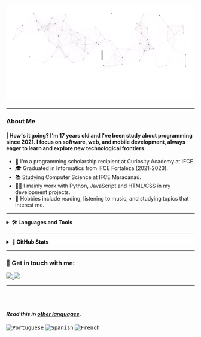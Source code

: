 <p align="left">
  <img src="https://github.com/amandavical/amandavical/raw/main/assets/header-githubof.gif" alt="Hi, I'm Amanda" width="800" height="260">
</p>

---
### About Me
#### | How's it going? I'm 17 years old and I've been study about programming since 2021. I focus on software, web, and mobile development, always eager to learn and explore new technological frontiers.

- 💭 I'm a programming scholarship recipient at Curiosity Academy at IFCE.
- 🎓 Graduated in Informatics from IFCE Fortaleza (2021-2023).
- 📚 Studying Computer Science at IFCE Maracanaú.
- 👨‍💻 I mainly work with Python, JavaScript and HTML/CSS in my development projects.
- 🤍 Hobbies include reading, listening to music, and studying topics that interest me.
  
---

<details>
  <summary><b>🛠️ Languages and Tools</b></summary>
  <br/>
  <div style="display: inline_block">
    <a href="https://www.python.org" target="_blank" rel="noreferrer"> 
      <img src="https://raw.githubusercontent.com/devicons/devicon/master/icons/python/python-original.svg" alt="python" width="40" height="40"> 
    </a> &nbsp;
     <a href="https://developer.mozilla.org/en-US/docs/Web/JavaScript" target="_blank" rel="noreferrer"> 
      <img src="https://raw.githubusercontent.com/devicons/devicon/master/icons/javascript/javascript-original.svg" alt="javascript" width="40" height="40"> 
    </a> &nbsp;
    <a href="https://www.w3.org/html/" target="_blank" rel="noreferrer"> 
      <img src="https://raw.githubusercontent.com/devicons/devicon/master/icons/html5/html5-original-wordmark.svg" alt="html5" width="40" height="40"> 
    </a> &nbsp;
    <a href="https://www.w3schools.com/css/" target="_blank" rel="noreferrer"> 
      <img src="https://raw.githubusercontent.com/devicons/devicon/master/icons/css3/css3-original-wordmark.svg" alt="css3" width="40" height="40"> 
    </a> &nbsp;
      <a href="https://developer.apple.com/swift/" target="_blank" rel="noreferrer"> 
      <img src="https://raw.githubusercontent.com/devicons/devicon/master/icons/swift/swift-original.svg" alt="swift" width="40" height="40"/> 
    </a> &nbsp;
    <a href="https://devdocs.io/c/" target="_blank" rel="noreferrer"> 
      <img src="https://raw.githubusercontent.com/devicons/devicon/master/icons/c/c-original.svg" alt="c" width="40" height="40"/> 
    </a> &nbsp;
    <a href="https://www.sqlite.org/" target="_blank" rel="noreferrer"> 
      <img src="https://www.vectorlogo.zone/logos/sqlite/sqlite-icon.svg" alt="sqlite" width="40" height="40"/> 
    </a> &nbsp;
    <a href="https://azure.microsoft.com/en-in/" target="_blank" rel="noreferrer"> 
      <img src="https://www.vectorlogo.zone/logos/microsoft_azure/microsoft_azure-icon.svg" alt="azure" width="40" height="40"> 
    </a> &nbsp;
     <a href="https://git-scm.com/" target="_blank" rel="noreferrer"> 
      <img src="https://www.vectorlogo.zone/logos/git-scm/git-scm-icon.svg" alt="git" width="40" height="40"> 
    </a> &nbsp;
    <a href="https://www.figma.com/" target="_blank" rel="noreferrer"> 
      <img src="https://www.vectorlogo.zone/logos/figma/figma-icon.svg" alt="figma" width="40" height="40"/> 
    </a> &nbsp;
    <a href="https://code.visualstudio.com/" target="_blank" rel="noreferrer"> 
      <img src="https://raw.githubusercontent.com/devicons/devicon/master/icons/visualstudio/visualstudio-plain.svg" alt="vscode" width="40" height="40"/> 
    </a> &nbsp;
    <a href="https://www.jetbrains.com/pycharm/" target="_blank" rel="noreferrer"> 
      <img src="https://raw.githubusercontent.com/devicons/devicon/master/icons/pycharm/pycharm-original.svg" alt="pycharm" width="40" height="40"/> 
    </a>
  </div>
</details>

---

<details style="background-color: white;">
  <summary style="color: black; font-weight: bold;">🎢 GitHub Stats</summary>
  <br/>
  <a href="https://github.com/amandavical">
    <img height="180em" src="https://github-readme-stats.vercel.app/api?username=amandavical&show_icons=true&include_all_commits=true&count_private=true&bg_color=white&text_color=000"/>
    <img height="180em" src="https://github-readme-stats.vercel.app/api/top-langs/?username=amandavical&layout=compact&langs_count=7&bg_color=white&text_color=000"/>
  </a>
</details>

---

<div>
  <h3 align="left">🔗 Get in touch with me:</h3>
  <a href="mailto:amandaestudos25@gmail.com">
    <img src="https://img.shields.io/badge/-Gmail-%23333?style=for-the-badge&logo=gmail&logoColor=white" target="_blank">
  </a>
  <a href="https://www.linkedin.com/in/amanda-vieira-2989752a6/" target="_blank">
    <img src="https://img.shields.io/badge/-LinkedIn-blue?style=for-the-badge&logo=linkedin&logoColor=white" target="_blank">
  </a>
</div>

---

</br>
</br>

#### _Read this in [other languages](translations/Translations.md)._
<kbd>[<img title="Portuguese" alt="Portuguese" src="https://cdn.jsdelivr.net/gh/hjnilsson/country-flags@master/svg/br.svg" width="22">](translations/README.pt_br.md)</kbd>
<kbd>[<img title="Spanish" alt="Spanish" src="https://cdn.jsdelivr.net/gh/hjnilsson/country-flags@master/svg/es.svg" width="22">](translations/README.es.md)</kbd>
<kbd>[<img title="French" alt="French" src="https://cdn.jsdelivr.net/gh/hjnilsson/country-flags@master/svg/fr.svg" width="22">](translations/README.fr.md)
